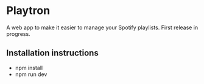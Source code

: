 # Playtron

A web app to make it easier to manage your Spotify playlists. First release in progress.

## Installation instructions
- npm install
- npm run dev